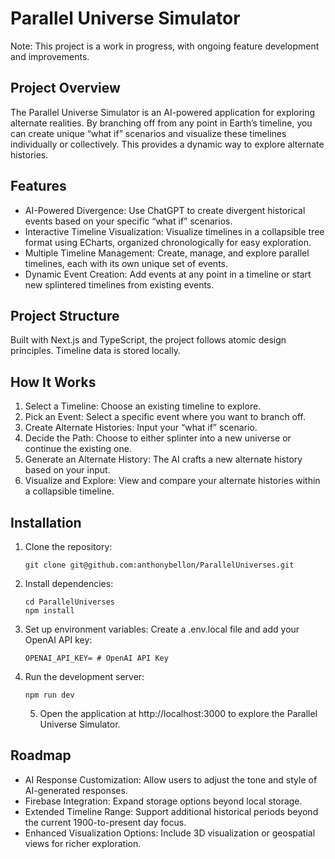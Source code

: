 # Parallel Universe Simulator

Note: This project is a work in progress, with ongoing feature development and improvements.

## Project Overview

The Parallel Universe Simulator is an AI-powered application for exploring alternate realities. By branching off from any point in Earth’s timeline, you can create unique “what if” scenarios and visualize these timelines individually or collectively. This provides a dynamic way to explore alternate histories.

## Features

* AI-Powered Divergence: Use ChatGPT to create divergent historical events based on your specific “what if” scenarios.
* Interactive Timeline Visualization: Visualize timelines in a collapsible tree format using ECharts, organized chronologically for easy exploration.
* Multiple Timeline Management: Create, manage, and explore parallel timelines, each with its own unique set of events.
* Dynamic Event Creation: Add events at any point in a timeline or start new splintered timelines from existing events.

## Project Structure

Built with Next.js and TypeScript, the project follows atomic design principles. Timeline data is stored locally.

## How It Works

1.	Select a Timeline: Choose an existing timeline to explore.
2.	Pick an Event: Select a specific event where you want to branch off.
3.	Create Alternate Histories: Input your “what if” scenario.
4.	Decide the Path: Choose to either splinter into a new universe or continue the existing one.
5.	Generate an Alternate History: The AI crafts a new alternate history based on your input.
6.	Visualize and Explore: View and compare your alternate histories within a collapsible timeline.

## Installation

1.	Clone the repository:
    ```
    git clone git@github.com:anthonybellon/ParallelUniverses.git
    ```
2.	Install dependencies:
    ```
    cd ParallelUniverses
    npm install
    ```
3.	Set up environment variables:
Create a .env.local file and add your OpenAI API key:
    ```
  	OPENAI_API_KEY= # OpenAI API Key
    ```
5.	Run the development server:
    ```
    npm run dev
    ```
    5.	Open the application at http://localhost:3000 to explore the Parallel Universe Simulator.

## Roadmap

* AI Response Customization: Allow users to adjust the tone and style of AI-generated responses.
* Firebase Integration: Expand storage options beyond local storage.
* Extended Timeline Range: Support additional historical periods beyond the current 1900-to-present day focus.
* Enhanced Visualization Options: Include 3D visualization or geospatial views for richer exploration.
